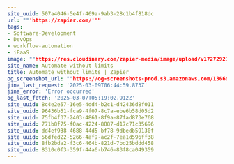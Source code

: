 ```yaml
---
site_uuid: 507a4046-5e4f-469a-9ab3-28c1b4f818dc
url: ""'https://zapier.com/'""
tags:
- Software-Development
- DevOps
- workflow-automation
- iPaaS
image: ""https://res.cloudinary.com/zapier-media/image/upload/v1727292196/Homepage%20%E2%80%94%20Sept%202024/og-hp-sept_vp4sy3.png""
site_name: Automate without limits
title: Automate without limits | Zapier
og_screenshot_url: ""https://og-screenshots-prod.s3.amazonaws.com/1366x768/80/false/1ac2e617ebbc05ad032583bbb8dde7022d9ed6ecf594c0493ae4edb3996dd4d6.jpeg""
jina_last_request: '2025-03-09T06:44:59.873Z'
jina_error: 'Error occurred'
og_last_fetch: '2025-03-07T05:19:02.912Z'
site_uuid: 8c4e2e57-16e5-4dd4-b2c1-d42436d8f011
site_uuid: 96436b51-fca9-4f07-8c7a-ebe6b58d05d2
site_uuid: 75fb4f37-2403-4861-8f9a-87fad873e768
site_uuid: 771b8f75-f0ac-4224-8887-d17c71c35696
site_uuid: dd4ef938-4688-44d5-bf78-9dbedb59130f
site_uuid: 56dfed22-5266-4af9-ac2f-7ea1d596ff38
site_uuid: 8fb2bda2-f3c6-464b-821d-7bd25bddd458
site_uuid: 8310c0f3-359f-44a6-b746-83f8ca049359
---
```


